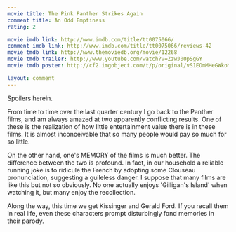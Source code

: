```yaml
---
movie title: The Pink Panther Strikes Again
comment title: An Odd Emptiness
rating: 2

movie imdb link: http://www.imdb.com/title/tt0075066/
comment imdb link: http://www.imdb.com/title/tt0075066/reviews-42
movie tmdb link: http://www.themoviedb.org/movie/12268
movie tmdb trailer: http://www.youtube.com/watch?v=ZzwJ00pSgGY
movie tmdb poster: http://cf2.imgobject.com/t/p/original/vS1EOmMHeGWkoYlCDVQWGN4glaD.jpg

layout: comment
---
```


Spoilers herein.

From time to time over the last quarter century I go back to the Panther films, and am always amazed at two apparently conflicting results. One of these is the realization of how little entertainment value there is in these films. It is almost inconceivable that so many people would pay so much for so little.

On the other hand, one's MEMORY of the films is much better. The difference between the two is profound. In fact, in our household a reliable running joke is to ridicule the French by adopting some Clouseau pronunciation, suggesting a guileless danger. I suppose that many films are like this but not so obviously. No one actually enjoys 'Gilligan's Island' when watching it, but many enjoy the recollection.

Along the way, this time we get Kissinger and Gerald Ford. If you recall them in real life, even these characters prompt disturbingly fond memories in their parody.